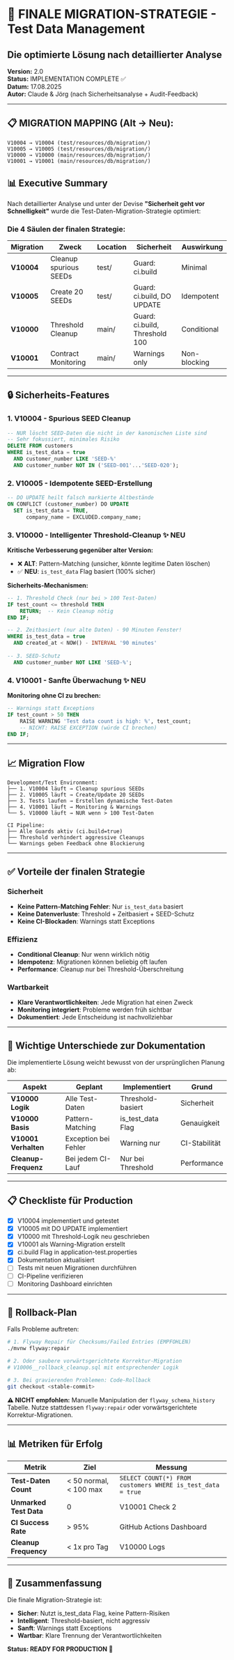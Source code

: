 # 🎯 FINALE MIGRATION-STRATEGIE - Test Data Management
## Die optimierte Lösung nach detaillierter Analyse

**Version:** 2.0  
**Status:** IMPLEMENTATION COMPLETE ✅  
**Datum:** 17.08.2025  
**Autor:** Claude & Jörg (nach Sicherheitsanalyse + Audit-Feedback)

---

## 📋 **MIGRATION MAPPING (Alt → Neu):**
```
V10004 → V10004 (test/resources/db/migration/)
V10005 → V10005 (test/resources/db/migration/) 
V10000 → V10000 (main/resources/db/migration/)
V10001 → V10001 (main/resources/db/migration/)
```

## 📊 Executive Summary

Nach detaillierter Analyse und unter der Devise **"Sicherheit geht vor Schnelligkeit"** wurde die Test-Daten-Migration-Strategie optimiert:

### Die 4 Säulen der finalen Strategie:

| Migration | Zweck | Location | Sicherheit | Auswirkung |
|-----------|-------|----------|------------|------------|
| **V10004** | Cleanup spurious SEEDs | test/ | Guard: ci.build | Minimal |
| **V10005** | Create 20 SEEDs | test/ | Guard: ci.build, DO UPDATE | Idempotent |
| **V10000** | Threshold Cleanup | main/ | Guard: ci.build, Threshold 100 | Conditional |
| **V10001** | Contract Monitoring | main/ | Warnings only | Non-blocking |

---

## 🔒 Sicherheits-Features

### 1. V10004 - Spurious SEED Cleanup
```sql
-- NUR löscht SEED-Daten die nicht in der kanonischen Liste sind
-- Sehr fokussiert, minimales Risiko
DELETE FROM customers
WHERE is_test_data = true
  AND customer_number LIKE 'SEED-%'
  AND customer_number NOT IN ('SEED-001'...'SEED-020');
```

### 2. V10005 - Idempotente SEED-Erstellung
```sql
-- DO UPDATE heilt falsch markierte Altbestände
ON CONFLICT (customer_number) DO UPDATE
  SET is_test_data = TRUE,
      company_name = EXCLUDED.company_name;
```

### 3. V10000 - Intelligenter Threshold-Cleanup ✨ NEU
**Kritische Verbesserung gegenüber alter Version:**
- ❌ **ALT**: Pattern-Matching (unsicher, könnte legitime Daten löschen)
- ✅ **NEU**: `is_test_data` Flag basiert (100% sicher)

**Sicherheits-Mechanismen:**
```sql
-- 1. Threshold Check (nur bei > 100 Test-Daten)
IF test_count <= threshold THEN
    RETURN;  -- Kein Cleanup nötig
END IF;

-- 2. Zeitbasiert (nur alte Daten) - 90 Minuten Fenster!
WHERE is_test_data = true
  AND created_at < NOW() - INTERVAL '90 minutes'
  
-- 3. SEED-Schutz
  AND customer_number NOT LIKE 'SEED-%';
```

### 4. V10001 - Sanfte Überwachung ✨ NEU
**Monitoring ohne CI zu brechen:**
```sql
-- Warnings statt Exceptions
IF test_count > 50 THEN
    RAISE WARNING 'Test data count is high: %', test_count;
    -- NICHT: RAISE EXCEPTION (würde CI brechen)
END IF;
```

---

## 📈 Migration Flow

```
Development/Test Environment:
├── 1. V10004 läuft → Cleanup spurious SEEDs
├── 2. V10005 läuft → Create/Update 20 SEEDs
├── 3. Tests laufen → Erstellen dynamische Test-Daten
├── 4. V10001 läuft → Monitoring & Warnings
└── 5. V10000 läuft → NUR wenn > 100 Test-Daten

CI Pipeline:
├── Alle Guards aktiv (ci.build=true)
├── Threshold verhindert aggressive Cleanups
└── Warnings geben Feedback ohne Blockierung
```

---

## ✅ Vorteile der finalen Strategie

### Sicherheit
- **Keine Pattern-Matching Fehler**: Nur `is_test_data` basiert
- **Keine Datenverluste**: Threshold + Zeitbasiert + SEED-Schutz
- **Keine CI-Blockaden**: Warnings statt Exceptions

### Effizienz
- **Conditional Cleanup**: Nur wenn wirklich nötig
- **Idempotenz**: Migrationen können beliebig oft laufen
- **Performance**: Cleanup nur bei Threshold-Überschreitung

### Wartbarkeit
- **Klare Verantwortlichkeiten**: Jede Migration hat einen Zweck
- **Monitoring integriert**: Probleme werden früh sichtbar
- **Dokumentiert**: Jede Entscheidung ist nachvollziehbar

---

## 🚨 Wichtige Unterschiede zur Dokumentation

Die implementierte Lösung weicht bewusst von der ursprünglichen Planung ab:

| Aspekt | Geplant | Implementiert | Grund |
|--------|---------|---------------|-------|
| **V10000 Logik** | Alle Test-Daten | Threshold-basiert | Sicherheit |
| **V10000 Basis** | Pattern-Matching | is_test_data Flag | Genauigkeit |
| **V10001 Verhalten** | Exception bei Fehler | Warning nur | CI-Stabilität |
| **Cleanup-Frequenz** | Bei jedem CI-Lauf | Nur bei Threshold | Performance |

---

## 📋 Checkliste für Production

- [x] V10004 implementiert und getestet
- [x] V10005 mit DO UPDATE implementiert
- [x] V10000 mit Threshold-Logik neu geschrieben
- [x] V10001 als Warning-Migration erstellt
- [x] ci.build Flag in application-test.properties
- [x] Dokumentation aktualisiert
- [ ] Tests mit neuen Migrationen durchführen
- [ ] CI-Pipeline verifizieren
- [ ] Monitoring Dashboard einrichten

---

## 🔄 Rollback-Plan

Falls Probleme auftreten:

```bash
# 1. Flyway Repair für Checksums/Failed Entries (EMPFOHLEN)
./mvnw flyway:repair

# 2. Oder saubere vorwärtsgerichtete Korrektur-Migration
# V10006__rollback_cleanup.sql mit entsprechender Logik

# 3. Bei gravierenden Problemen: Code-Rollback
git checkout <stable-commit>
```

**⚠️ NICHT empfohlen:** Manuelle Manipulation der `flyway_schema_history` Tabelle.
Nutze stattdessen `flyway:repair` oder vorwärtsgerichtete Korrektur-Migrationen.

---

## 📊 Metriken für Erfolg

| Metrik | Ziel | Messung |
|--------|------|---------|
| **Test-Daten Count** | < 50 normal, < 100 max | `SELECT COUNT(*) FROM customers WHERE is_test_data = true` |
| **Unmarked Test Data** | 0 | V10001 Check 2 |
| **CI Success Rate** | > 95% | GitHub Actions Dashboard |
| **Cleanup Frequency** | < 1x pro Tag | V10000 Logs |

---

## 🎯 Zusammenfassung

Die finale Migration-Strategie ist:
- **Sicher**: Nutzt is_test_data Flag, keine Pattern-Risiken
- **Intelligent**: Threshold-basiert, nicht aggressiv
- **Sanft**: Warnings statt Exceptions
- **Wartbar**: Klare Trennung der Verantwortlichkeiten

**Status: READY FOR PRODUCTION** 🚀
